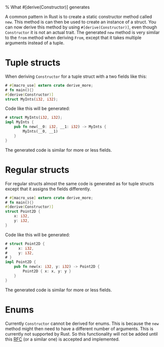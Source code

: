 % What #[derive(Constructor)] generates

A common pattern in Rust is to create a static constructor method called
`new`. This method is can then be used to create an instance of a struct. You
can now derive this method by using `#[derive(Constructor)]`, even though
`Constructor` it is not an actual trait. The generated `new` method is very
similar to the `from` method when deriving `From`, except that it takes multiple
arguments instead of a tuple.


# Tuple structs

When deriving `Constructor` for a tuple struct with a two fields like this:

```rust
# #[macro_use] extern crate derive_more;
# fn main(){}
#[derive(Constructor)]
struct MyInts(i32, i32);
```

Code like this will be generated:

```rust
# struct MyInts(i32, i32);
impl MyInts {
    pub fn new(__0: i32, __1: i32) -> MyInts {
        MyInts(__0, __1)
    }
}
```

The generated code is similar for more or less fields.


# Regular structs

For regular structs almost the same code is generated as for tuple structs
except that it assigns the fields differently.

```rust
# #[macro_use] extern crate derive_more;
# fn main(){}
#[derive(Constructor)]
struct Point2D {
    x: i32,
    y: i32,
}
```

Code like this will be generated:

```rust
# struct Point2D {
#     x: i32,
#     y: i32,
# }
impl Point2D {
    pub fn new(x: i32, y: i32) -> Point2D {
        Point2D { x: x, y: y }
    }
}
```

The generated code is similar for more or less fields.

# Enums

Currently `Constructor` cannot be derived for enums. This is because the `new`
method might then need to have a different number of arguments. This is
currently not supported by Rust. So this functionality will not be added until
this [RFC](https://github.com/rust-lang/rfcs/issues/376) (or a similar one) is
accepted and implemented.
